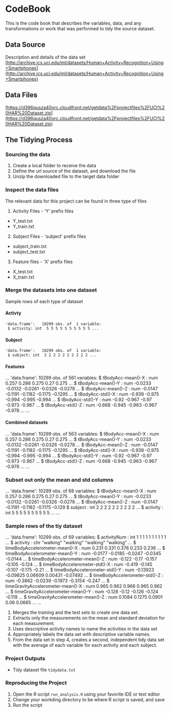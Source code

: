 CodeBook
===========
This is the code book that describes the variables, data, and any transformations or work that was performed to tidy the source dataset.

## Data Source
Description and details of the data set
[http://archive.ics.uci.edu/ml/datasets/Human+Activity+Recognition+Using+Smartphones](http://archive.ics.uci.edu/ml/datasets/Human+Activity+Recognition+Using+Smartphones)

## Data Files
[https://d396qusza40orc.cloudfront.net/getdata%2Fprojectfiles%2FUCI%20HAR%20Dataset.zip](https://d396qusza40orc.cloudfront.net/getdata%2Fprojectfiles%2FUCI%20HAR%20Dataset.zip)

## The Tidying Process

### Sourcing the data
1. Create a local folder to receive the data
2. Define the url source of the dataset, and download the file
3. Unzip the downloaded file to the target data folder

### Inspect the data files
The relevant data for this project can be found in three type of files
1. Activity Files - 'Y' prefix files
 * Y_test.txt
 * Y_train.txt
2. Subject Files - 'subject' prefix files
 * subject_train.txt
 * subject_test.txt
3. Feature files - 'X' prefix files
 * X_test.txt
 * X_train.txt

### Merge the datasets into one dataset
Sample rows of each type of dataset
#### Activty
```
'data.frame':	10299 obs. of  1 variable:
 $ activity: int  5 5 5 5 5 5 5 5 5 5 ...
```

#### Subject
```
'data.frame':	10299 obs. of  1 variable:
 $ subject: int  2 2 2 2 2 2 2 2 2 2 ...
```
 
#### Features
...
'data.frame':	10299 obs. of  561 variables:
 $ tBodyAcc-mean()-X                   : num  0.257 0.286 0.275 0.27 0.275 ...
 $ tBodyAcc-mean()-Y                   : num  -0.0233 -0.0132 -0.0261 -0.0326 -0.0278 ...
 $ tBodyAcc-mean()-Z                   : num  -0.0147 -0.1191 -0.1182 -0.1175 -0.1295 ...
 $ tBodyAcc-std()-X                    : num  -0.938 -0.975 -0.994 -0.995 -0.994 ...
 $ tBodyAcc-std()-Y                    : num  -0.92 -0.967 -0.97 -0.973 -0.967 ...
 $ tBodyAcc-std()-Z                    : num  -0.668 -0.945 -0.963 -0.967 -0.978 ...
...

#### Combined datasets
...
'data.frame':	10299 obs. of  563 variables:
 $ tBodyAcc-mean()-X                   : num  0.257 0.286 0.275 0.27 0.275 ...
 $ tBodyAcc-mean()-Y                   : num  -0.0233 -0.0132 -0.0261 -0.0326 -0.0278 ...
 $ tBodyAcc-mean()-Z                   : num  -0.0147 -0.1191 -0.1182 -0.1175 -0.1295 ...
 $ tBodyAcc-std()-X                    : num  -0.938 -0.975 -0.994 -0.995 -0.994 ...
 $ tBodyAcc-std()-Y                    : num  -0.92 -0.967 -0.97 -0.973 -0.967 ...
 $ tBodyAcc-std()-Z                    : num  -0.668 -0.945 -0.963 -0.967 -0.978 ...
...

### Subset out only the mean and std columns
...
'data.frame':	10299 obs. of  68 variables:
 $ tBodyAcc-mean()-X          : num  0.257 0.286 0.275 0.27 0.275 ...
 $ tBodyAcc-mean()-Y          : num  -0.0233 -0.0132 -0.0261 -0.0326 -0.0278 ...
 $ tBodyAcc-mean()-Z          : num  -0.0147 -0.1191 -0.1182 -0.1175 -0.129
 $ subject                    : int  2 2 2 2 2 2 2 2 2 2 ...
 $ activity                   : int  5 5 5 5 5 5 5 5 5 5 ...
...



### Sample rows of the tiy dataset
...
'data.frame':	10299 obs. of  69 variables:
 $ activityNum                                   : int  1 1 1 1 1 1 1 1 1 1 ...
 $ activity                                      : chr  "walking" "walking" "walking" "walking" ...
 $ timeBodyAccelerometer-mean()-X                : num  0.231 0.331 0.376 0.233 0.236 ...
 $ timeBodyAccelerometer-mean()-Y                : num  -0.0177 -0.0185 -0.0247 -0.0345 -0.0144 ...
 $ timeBodyAccelerometer-mean()-Z                : num  -0.122 -0.17 -0.157 -0.105 -0.124 ...
 $ timeBodyAccelerometer-std()-X                 : num  -0.419 -0.145 -0.107 -0.175 -0.21 ...
 $ timeBodyAccelerometer-std()-Y                 : num  -0.13923 -0.09825 0.06609 0.00431 -0.07492 ...
 $ timeBodyAccelerometer-std()-Z                 : num  -0.3862 -0.0239 -0.1973 -0.3154 -0.247 ...
 $ timeGravityAccelerometer-mean()-X             : num  0.965 0.962 0.966 0.965 0.962 ...
 $ timeGravityAccelerometer-mean()-Y             : num  -0.128 -0.12 -0.126 -0.124 -0.119 ...
 $ timeGravityAccelerometer-mean()-Z             : num  0.1084 0.1275 0.0901 0.06 0.0665 ...
...



1. Merges the training and the test sets to create one data set.
2. Extracts only the measurements on the mean and standard deviation for each measurement.
3. Uses descriptive activity names to name the activities in the data set
4. Appropriately labels the data set with descriptive variable names.
5. From the data set in step 4, creates a second, independent tidy data set with the average of each variable for each activity and each subject.

### Project Outputs
* Tidy dataset file `tidydata.txt`

### Reproducing the Project
1. Open the R script `run_analysis.R` using your favorite IDE or text editor
2. Change your workding directory to be where R script is saved, and save
3. Run the script